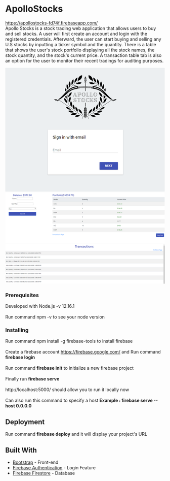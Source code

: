 # ApolloStocks
https://apollostocks-fd74f.firebaseapp.com/<br>
Apollo Stocks is a stock trading web application that allows users to buy and sell stocks. A user will first create an account and login with the registered credentials. Afterward, the user can start buying and selling any U.S stocks by inputting a ticker symbol and the quantity. There is a table that shows the user's stock portfolio displaying all the stock names, the stock quantity, and the stock's current price. A transaction table tab is also an option for the user to monitor their recent tradings for auditing purposes. 

<img src = "/images/LoginScreen.png"> <br>
<img src = "/images/PortfolioScreen.png"> <br>
<img src = "/images/TransactionScreen.png"><br>

### Prerequisites

Developed with Node.js -v 12.16.1<br><br>
Run command npm -v to see your node version<br>
### Installing

Run command npm install -g firebase-tools to install firebase<br><br>
Create a firebase account https://firebase.google.com/ and Run command <b>firebase login</b><br><br>
Run command <b>firebase init</b> to initialize a new firebase project<br><br>
Finally run <b>firebase serve </b><br><br>
http://localhost:5000/ should allow you to run it locally now <br><br>
Can also run this command to specify a host <b>Example : firebase serve --host 0.0.0.0</b>

## Deployment

Run command <b>firebase deploy</b> and it will display your project's URL

## Built With
* [Bootstrap](https://getbootstrap.com/docs/4.1/getting-started/introduction/) - Front-end 
* [Firebase Authentication](https://firebase.google.com/docs/auth) - Login Feature
* [Firebase Firestore](https://firebase.google.com/docs/firestore) - Database






